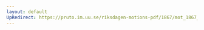 ```yaml
---
layout: default
UpRedirect: https://pruto.im.uu.se/riksdagen-motions-pdf/1867/mot_1867__ak__fört/mot_1867__ak__fört-012.pdf
---
```

